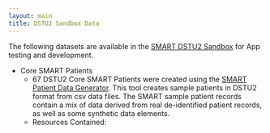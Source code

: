 ```yaml
---
layout: main
title: DSTU2 Sandbox Data
---
```


The following datasets are available in the [SMART DSTU2 Sandbox](https://github.com/smart-on-fhir/sample-patients) for App testing and development.
 
* Core SMART Patients 
  * 67 DSTU2 Core SMART Patients were created using the [SMART Patient Data Generator](https://github.com/smart-on-fhir/sample-patients). This tool creates sample patients in DSTU2 format from csv data files. The SMART sample patient records contain a mix of data derived from real de-identified patient records, as well as some synthetic data elements. 
  * Resources Contained:  
